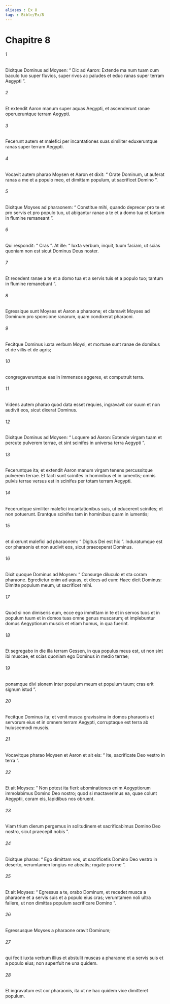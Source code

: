 ```yaml
---
aliases : Ex 8
tags : Bible/Ex/8
---
```


# Chapitre 8

###### 1
Dixitque Dominus ad Moysen: “ Dic ad Aaron: Extende ma num tuam cum baculo tuo super fluvios, super rivos ac paludes et educ ranas super terram Aegypti ”. 
###### 2
Et extendit Aaron manum super aquas Aegypti, et ascenderunt ranae operueruntque terram Aegypti. 
###### 3
Fecerunt autem et malefici per incantationes suas similiter eduxeruntque ranas super terram Aegypti.
###### 4
Vocavit autem pharao Moysen et Aaron et dixit: “ Orate Dominum, ut auferat ranas a me et a populo meo, et dimittam populum, ut sacrificet Domino ”. 
###### 5
Dixitque Moyses ad pharaonem: “ Constitue mihi, quando deprecer pro te et pro servis et pro populo tuo, ut abigantur ranae a te et a domo tua et tantum in flumine remaneant ”. 
###### 6
Qui respondit: “ Cras ”. At ille: “ Iuxta verbum, inquit, tuum faciam, ut scias quoniam non est sicut Dominus Deus noster. 
###### 7
Et recedent ranae a te et a domo tua et a servis tuis et a populo tuo; tantum in flumine remanebunt ”. 
###### 8
Egressique sunt Moyses et Aaron a pharaone; et clamavit Moyses ad Dominum pro sponsione ranarum, quam condixerat pharaoni. 
###### 9
Fecitque Dominus iuxta verbum Moysi, et mortuae sunt ranae de domibus et de villis et de agris; 
###### 10
congregaveruntque eas in immensos aggeres, et computruit terra. 
###### 11
Videns autem pharao quod data esset requies, ingravavit cor suum et non audivit eos, sicut dixerat Dominus.
###### 12
Dixitque Dominus ad Moysen: “ Loquere ad Aaron: Extende virgam tuam et percute pulverem terrae, et sint scinifes in universa terra Aegypti ”. 
###### 13
Feceruntque ita; et extendit Aaron manum virgam tenens percussitque pulverem terrae. Et facti sunt scinifes in hominibus et in iumentis; omnis pulvis terrae versus est in scinifes per totam terram Aegypti.
###### 14
Feceruntque similiter malefici incantationibus suis, ut educerent scinifes; et non potuerunt. Erantque scinifes tam in hominibus quam in iumentis; 
###### 15
et dixerunt malefici ad pharaonem: “ Digitus Dei est hic ”. Induratumque est cor pharaonis et non audivit eos, sicut praeceperat Dominus.
###### 16
Dixit quoque Dominus ad Moysen: “ Consurge diluculo et sta coram pharaone. Egredietur enim ad aquas, et dices ad eum: Haec dicit Dominus: Dimitte populum meum, ut sacrificet mihi. 
###### 17
Quod si non dimiseris eum, ecce ego immittam in te et in servos tuos et in populum tuum et in domos tuas omne genus muscarum; et implebuntur domus Aegyptiorum muscis et etiam humus, in qua fuerint. 
###### 18
Et segregabo in die illa terram Gessen, in qua populus meus est, ut non sint ibi muscae, et scias quoniam ego Dominus in medio terrae; 
###### 19
ponamque divi sionem inter populum meum et populum tuum; cras erit signum istud ”. 
###### 20
Fecitque Dominus ita; et venit musca gravissima in domos pharaonis et servorum eius et in omnem terram Aegypti, corruptaque est terra ab huiuscemodi muscis.
###### 21
Vocavitque pharao Moysen et Aaron et ait eis: “ Ite, sacrificate Deo vestro in terra ”. 
###### 22
Et ait Moyses: “ Non potest ita fieri: abominationes enim Aegyptiorum immolabimus Domino Deo nostro; quod si mactaverimus ea, quae colunt Aegyptii, coram eis, lapidibus nos obruent. 
###### 23
Viam trium dierum pergemus in solitudinem et sacrificabimus Domino Deo nostro, sicut praecepit nobis ”. 
###### 24
Dixitque pharao: “ Ego dimittam vos, ut sacrificetis Domino Deo vestro in deserto, verumtamen longius ne abeatis; rogate pro me ”. 
###### 25
Et ait Moyses: “ Egressus a te, orabo Dominum, et recedet musca a pharaone et a servis suis et a populo eius cras; verumtamen noli ultra fallere, ut non dimittas populum sacrificare Domino ”. 
###### 26
Egressusque Moyses a pharaone oravit Dominum; 
###### 27
qui fecit iuxta verbum illius et abstulit muscas a pharaone et a servis suis et a populo eius; non superfuit ne una quidem. 
###### 28
Et ingravatum est cor pharaonis, ita ut ne hac quidem vice dimitteret populum.
